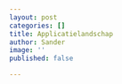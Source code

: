 ```yaml
---
layout: post
categories: []
title: Applicatielandschap
author: Sander
image: ''
published: false

---
```

